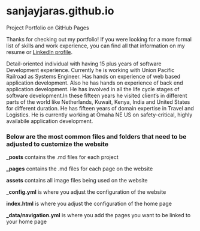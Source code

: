 # sanjayjaras.github.io
Project Portfolio on GitHub Pages


Thanks for checking out my portfolio!
If you were looking for a more formal list of skills and work experience, you can find all that information on my resume or [LinkedIn profile](www.linkedin.com/in/sanjay-jaras).

Detail-oriented individual with having 15 plus years of software Development experience. Currently he is working with Union Pacific Railroad as Systems Engineer. Has hands on experience of web based application development. Also he has hands on experience of back end application development. He has involved in all the life cycle stages of software development.In these fifteen years he visited client’s in different parts of the world like Netherlands, Kuwait, Kenya, India and United States for different duration. He has fifteen years of domain expertise in Travel and Logistics. He is currently working at Omaha NE US on safety-critical, highly availabile application development.




### Below are the most common files and folders that need to be adjusted to customize the website
**_posts** contains the .md files for each project

**_pages** contains the .md files for each page on the website

**assets** contains all image files being used on the website

**_config.yml** is where you adjust the configuration of the website

**index.html** is where you adjust the configuration of the home page

**_data/navigation.yml** is where you add the pages you want to be linked to your home page
